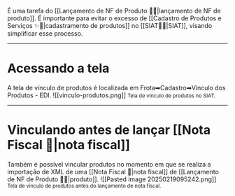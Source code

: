 É uma tarefa do [[Lançamento de NF de Produto 📃🔧|lançamento de NF de produto]]. É importante para evitar o excesso de [[Cadastro de Produtos e Serviços ✨🔧|cadastramento de produtos]] no [[SIAT🚚🌐|SIAT]], visando simplificar esse processo.

---
# Acessando a tela

A tela de vínculo de produtos é localizada em Frota➡Cadastro➡Vínculo dos Produtos - EDI.
![[vinculo-produtos.png]]
<span style="font-size: smaller;">Tela de vínculo de produtos no SIAT.</span>

---
# Vinculando antes de lançar [[Nota Fiscal 📃|nota fiscal]]

Também é possível vincular produtos no momento em que se realiza a importação de XML de uma [[Nota Fiscal 📃|nota fiscal]] de [[Lançamento de NF de Produto 📃🔧|produto]].
![[Pasted image 20250219095242.png]]
<span style="font-size: smaller">Tela de vínculo de produtos antes do lançamento de nota fiscal.</span>